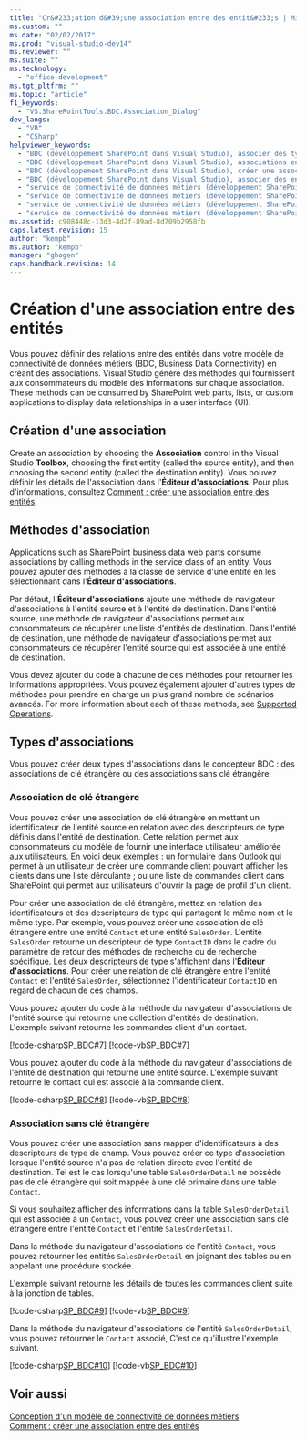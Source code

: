 ```yaml
---
title: "Cr&#233;ation d&#39;une association entre des entit&#233;s | Microsoft Docs"
ms.custom: ""
ms.date: "02/02/2017"
ms.prod: "visual-studio-dev14"
ms.reviewer: ""
ms.suite: ""
ms.technology: 
  - "office-development"
ms.tgt_pltfrm: ""
ms.topic: "article"
f1_keywords: 
  - "VS.SharePointTools.BDC.Association_Dialog"
dev_langs: 
  - "VB"
  - "CSharp"
helpviewer_keywords: 
  - "BDC (développement SharePoint dans Visual Studio), associer des types de contenu externes"
  - "BDC (développement SharePoint dans Visual Studio), associations entre des entités"
  - "BDC (développement SharePoint dans Visual Studio), créer une association"
  - "BDC (développement SharePoint dans Visual Studio), associer des entités"
  - "service de connectivité de données métiers (développement SharePoint dans Visual Studio), associer des types de contenu externes"
  - "service de connectivité de données métiers (développement SharePoint dans Visual Studio), associations entre des entités"
  - "service de connectivité de données métiers (développement SharePoint dans Visual Studio), créer une association"
  - "service de connectivité de données métiers (développement SharePoint dans Visual Studio), associer des entités"
ms.assetid: c908448c-13d3-4d2f-89ad-8d709b2958fb
caps.latest.revision: 15
author: "kempb"
ms.author: "kempb"
manager: "ghogen"
caps.handback.revision: 14
---
```

# Cr&#233;ation d&#39;une association entre des entit&#233;s
  Vous pouvez définir des relations entre des entités dans votre modèle de connectivité de données métiers \(BDC, Business Data Connectivity\) en créant des associations.  Visual Studio génère des méthodes qui fournissent aux consommateurs du modèle des informations sur chaque association.  These methods can be consumed by SharePoint web parts, lists, or custom applications to display data relationships in a user interface \(UI\).  
  
## Création d'une association  
 Create an association by choosing the **Association** control in the Visual Studio **Toolbox**, choosing the first entity \(called the source entity\), and then choosing the second entity \(called the destination entity\).  Vous pouvez définir les détails de l'association dans l'**Éditeur d'associations**.  Pour plus d'informations, consultez [Comment : créer une association entre des entités](../sharepoint/how-to-create-an-association-between-entities.md).  
  
## Méthodes d'association  
 Applications such as SharePoint business data web parts consume associations by calling methods in the service class of an entity.  Vous pouvez ajouter des méthodes à la classe de service d'une entité en les sélectionnant dans l'**Éditeur d'associations**.  
  
 Par défaut, l'**Éditeur d'associations** ajoute une méthode de navigateur d'associations à l'entité source et à l'entité de destination.  Dans l'entité source, une méthode de navigateur d'associations permet aux consommateurs de récupérer une liste d'entités de destination.  Dans l'entité de destination, une méthode de navigateur d'associations permet aux consommateurs de récupérer l'entité source qui est associée à une entité de destination.  
  
 Vous devez ajouter du code à chacune de ces méthodes pour retourner les informations appropriées.  Vous pouvez également ajouter d'autres types de méthodes pour prendre en charge un plus grand nombre de scénarios avancés.  For more information about each of these methods, see [Supported Operations](http://go.microsoft.com/fwlink/?LinkId=169286).  
  
## Types d'associations  
 Vous pouvez créer deux types d'associations dans le concepteur BDC : des associations de clé étrangère ou des associations sans clé étrangère.  
  
### Association de clé étrangère  
 Vous pouvez créer une association de clé étrangère en mettant un identificateur de l'entité source en relation avec des descripteurs de type définis dans l'entité de destination.  Cette relation permet aux consommateurs du modèle de fournir une interface utilisateur améliorée aux utilisateurs.  En voici deux exemples : un formulaire dans Outlook qui permet à un utilisateur de créer une commande client pouvant afficher les clients dans une liste déroulante ; ou une liste de commandes client dans SharePoint qui permet aux utilisateurs d'ouvrir la page de profil d'un client.  
  
 Pour créer une association de clé étrangère, mettez en relation des identificateurs et des descripteurs de type qui partagent le même nom et le même type.  Par exemple, vous pouvez créer une association de clé étrangère entre une entité `Contact` et une entité `SalesOrder`.  L'entité `SalesOrder` retourne un descripteur de type `ContactID` dans le cadre du paramètre de retour des méthodes de recherche ou de recherche spécifique.  Les deux descripteurs de type s'affichent dans l'**Éditeur d'associations**.  Pour créer une relation de clé étrangère entre l'entité `Contact` et l'entité `SalesOrder`, sélectionnez l'identificateur `ContactID` en regard de chacun de ces champs.  
  
 Vous pouvez ajouter du code à la méthode du navigateur d'associations de l'entité source qui retourne une collection d'entités de destination.  L'exemple suivant retourne les commandes client d'un contact.  
  
 [!code-csharp[SP_BDC#7](../snippets/csharp/VS_Snippets_OfficeSP/sp_bdc/CS/bdcmodel1/contactservice.cs#7)]
 [!code-vb[SP_BDC#7](../snippets/visualbasic/VS_Snippets_OfficeSP/sp_bdc/VB/bdcmodel1/contactservice.vb#7)]  
  
 Vous pouvez ajouter du code à la méthode du navigateur d'associations de l'entité de destination qui retourne une entité source.  L'exemple suivant retourne le contact qui est associé à la commande client.  
  
 [!code-csharp[SP_BDC#8](../snippets/csharp/VS_Snippets_OfficeSP/sp_bdc/CS/bdcmodel1/salesorderservice.cs#8)]
 [!code-vb[SP_BDC#8](../snippets/visualbasic/VS_Snippets_OfficeSP/sp_bdc/VB/bdcmodel1/salesorderservice.vb#8)]  
  
### Association sans clé étrangère  
 Vous pouvez créer une association sans mapper d'identificateurs à des descripteurs de type de champ.  Vous pouvez créer ce type d'association lorsque l'entité source n'a pas de relation directe avec l'entité de destination.  Tel est le cas lorsqu'une table `SalesOrderDetail` ne possède pas de clé étrangère qui soit mappée à une clé primaire dans une table `Contact`.  
  
 Si vous souhaitez afficher des informations dans la table `SalesOrderDetail` qui est associée à un `Contact`, vous pouvez créer une association sans clé étrangère entre l'entité `Contact` et l'entité `SalesOrderDetail`.  
  
 Dans la méthode du navigateur d'associations de l'entité `Contact`, vous pouvez retourner les entités `SalesOrderDetail` en joignant des tables ou en appelant une procédure stockée.  
  
 L'exemple suivant retourne les détails de toutes les commandes client suite à la jonction de tables.  
  
 [!code-csharp[SP_BDC#9](../snippets/csharp/VS_Snippets_OfficeSP/sp_bdc/CS/bdcmodel1/contactservice.cs#9)]
 [!code-vb[SP_BDC#9](../snippets/visualbasic/VS_Snippets_OfficeSP/sp_bdc/VB/bdcmodel1/contactservice.vb#9)]  
  
 Dans la méthode du navigateur d'associations de l'entité `SalesOrderDetail`, vous pouvez retourner le `Contact` associé,  C'est ce qu'illustre l'exemple suivant.  
  
 [!code-csharp[SP_BDC#10](../snippets/csharp/VS_Snippets_OfficeSP/sp_bdc/CS/bdcmodel1/salesorderdetailservice.cs#10)]
 [!code-vb[SP_BDC#10](../snippets/visualbasic/VS_Snippets_OfficeSP/sp_bdc/VB/bdcmodel1/salesorderdetailservice.vb#10)]  
  
## Voir aussi  
 [Conception d'un modèle de connectivité de données métiers](../sharepoint/designing-a-business-data-connectivity-model.md)   
 [Comment : créer une association entre des entités](../sharepoint/how-to-create-an-association-between-entities.md)  
  
  